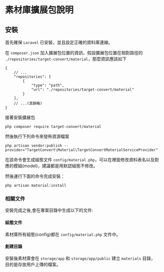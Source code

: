 # 素材庫擴展包說明

## 安裝

首先確保 `Laravel` 已安裝，並且設定正確的資料庫連線。

在 `composer.json` 加入擴展包位置的資訊，假設擴展包位置在相對路徑的 `./repositories/target-convert/material`，那麼資訊應該如下

```
{
    // ...
    "repositories": [
        {
            "type": "path",
            "url": "./repositories/target-convert/material"
        }
    ],
    // ...(其餘略)
}
```

接著安裝擴展包

```
php composer require target-convert/material
```

然後執行下列命令來發佈資源檔案

```
php artisan vendor:publish --provider="TargetConvert\Material\TargetConvertMaterialServiceProvider"
```

在該命令會生成組態文件 `config/material.php`，可以在裡面修改資料表名以及對應的模組(model)，建議都是用默認組態不修改。

然後運行下面的命令完成安裝：

```
php artisan material:install
```

### 相關文件

安裝完成之後,會在專案目錄中生成以下的文件:

#### 組態文件

素材庫所有組態(config)都在 `config/material.php` 文件中。

#### 創建目錄

安裝後素材庫會在 `storage/app` 和 `storage/app/public` 建立 `materials` 目錄，目的是存放用戶上傳的檔案。


